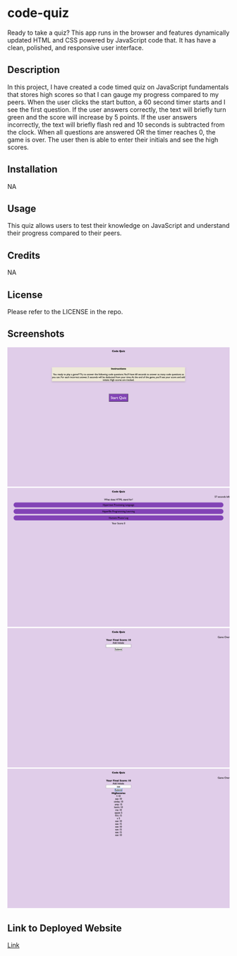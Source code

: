 # code-quiz
Ready to take a quiz? This app runs in the browser and features dynamically updated HTML and CSS powered by JavaScript code that. It has have a clean, polished, and responsive user interface. 

## Description
In this project, I have created a code timed quiz on JavaScript fundamentals that stores high scores so that I can gauge my progress compared to my peers. When the user clicks the start button, a 60 second timer starts and I see the first question.  If the user answers correctly, the text will briefly turn green and the score will increase by 5 points.  If the user answers incorrectly, the text will briefly flash red and 10 seconds is subtracted from the clock. When all questions are answered OR the timer reaches 0, the game is over.  The user then is able to enter their initials and see the high scores.

## Installation
NA

## Usage
This quiz allows users to test their knowledge on JavaScript and understand their progress compared to their peers.

## Credits
NA

## License

Please refer to the LICENSE in the repo.

## Screenshots
<img src= "./assets/screenshot1.png"/>
<img src= "./assets/screenshot2.png"/>
<img src= "./assets/screenshot3.png"/>
<img src= "./assets/screenshot4.png"/>

## Link to Deployed Website
[Link]()
